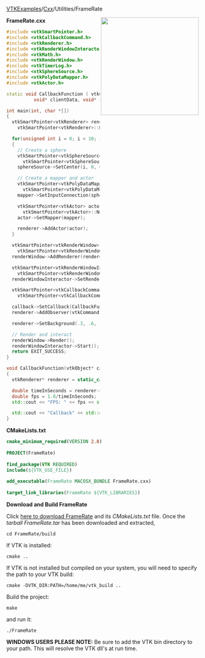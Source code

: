 [VTKExamples](/home/)/[Cxx](/Cxx)/Utilities/FrameRate

<img align="right" src="https://github.com/lorensen/VTKExamples/blob/gh-pages/Testing/Baseline/Utilities/TestFrameRate.png?raw=true" width="256" />

**FrameRate.cxx**
```c++
#include <vtkSmartPointer.h>
#include <vtkCallbackCommand.h>
#include <vtkRenderer.h>
#include <vtkRenderWindowInteractor.h>
#include <vtkMath.h>
#include <vtkRenderWindow.h>
#include <vtkTimerLog.h>
#include <vtkSphereSource.h>
#include <vtkPolyDataMapper.h>
#include <vtkActor.h>

static void CallbackFunction ( vtkObject* caller, long unsigned int eventId,
          void* clientData, void* callData );

int main(int, char *[])
{
  vtkSmartPointer<vtkRenderer> renderer =
    vtkSmartPointer<vtkRenderer>::New();

  for(unsigned int i = 0; i < 10; i++)
  {
    // Create a sphere
    vtkSmartPointer<vtkSphereSource> sphereSource =
      vtkSmartPointer<vtkSphereSource>::New();
    sphereSource->SetCenter(i, 0, 0);

    // Create a mapper and actor
    vtkSmartPointer<vtkPolyDataMapper> mapper =
      vtkSmartPointer<vtkPolyDataMapper>::New();
    mapper->SetInputConnection(sphereSource->GetOutputPort());

    vtkSmartPointer<vtkActor> actor =
      vtkSmartPointer<vtkActor>::New();
    actor->SetMapper(mapper);

    renderer->AddActor(actor);
  }

  vtkSmartPointer<vtkRenderWindow> renderWindow =
    vtkSmartPointer<vtkRenderWindow>::New();
  renderWindow->AddRenderer(renderer);

  vtkSmartPointer<vtkRenderWindowInteractor> renderWindowInteractor =
    vtkSmartPointer<vtkRenderWindowInteractor>::New();
  renderWindowInteractor->SetRenderWindow(renderWindow);

  vtkSmartPointer<vtkCallbackCommand> callback =
    vtkSmartPointer<vtkCallbackCommand>::New();

  callback->SetCallback(CallbackFunction);
  renderer->AddObserver(vtkCommand::EndEvent, callback);

  renderer->SetBackground(.3, .6, .3); // Background color green

  // Render and interact
  renderWindow->Render();
  renderWindowInteractor->Start();
  return EXIT_SUCCESS;
}

void CallbackFunction(vtkObject* caller, long unsigned int vtkNotUsed(eventId), void* vtkNotUsed(clientData), void* vtkNotUsed(callData) )
{
  vtkRenderer* renderer = static_cast<vtkRenderer*>(caller);

  double timeInSeconds = renderer->GetLastRenderTimeInSeconds();
  double fps = 1.0/timeInSeconds;
  std::cout << "FPS: " << fps << std::endl;

  std::cout << "Callback" << std::endl;
}
```
**CMakeLists.txt**
```cmake
cmake_minimum_required(VERSION 2.8)
 
PROJECT(FrameRate)
 
find_package(VTK REQUIRED)
include(${VTK_USE_FILE})
 
add_executable(FrameRate MACOSX_BUNDLE FrameRate.cxx)
 
target_link_libraries(FrameRate ${VTK_LIBRARIES})
```

**Download and Build FrameRate**

Click [here to download FrameRate](https://github.com/lorensen/VTKWikiExamplesTarballs/raw/master/FrameRate.tar) and its *CMakeLists.txt* file.
Once the *tarball FrameRate.tar* has been downloaded and extracted,
```
cd FrameRate/build 
```
If VTK is installed:
```
cmake ..
```
If VTK is not installed but compiled on your system, you will need to specify the path to your VTK build:
```
cmake -DVTK_DIR:PATH=/home/me/vtk_build ..
```
Build the project:
```
make
```
and run it:
```
./FrameRate
```
**WINDOWS USERS PLEASE NOTE:** Be sure to add the VTK bin directory to your path. This will resolve the VTK dll's at run time.

